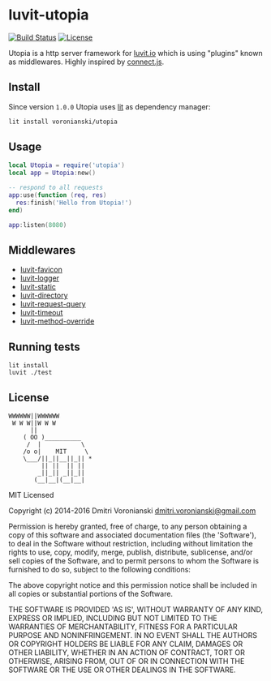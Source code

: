 # luvit-utopia

[![Build Status](https://travis-ci.org/luvitrocks/luvit-utopia.svg?branch=master)](https://travis-ci.org/luvitrocks/luvit-utopia)
[![License](http://img.shields.io/badge/Licence-MIT-brightgreen.svg)](LICENSE)

Utopia is a http server framework for [luvit.io](http://luvit.io) which is using "plugins" known as middlewares. Highly inspired by [connect.js](https://github.com/senchalabs/connect).

## Install

Since version `1.0.0` Utopia uses [lit](https://github.com/luvit/lit) as dependency manager:

```bash
lit install voronianski/utopia
```

## Usage

```lua
local Utopia = require('utopia')
local app = Utopia:new()

-- respond to all requests
app:use(function (req, res)
  res:finish('Hello from Utopia!')
end)

app:listen(8080)
```

## Middlewares

- [luvit-favicon](https://github.com/luvitrocks/luvit-favicon)
- [luvit-logger](https://github.com/luvitrocks/luvit-logger)
- [luvit-static](https://github.com/luvitrocks/luvit-static)
- [luvit-directory](https://github.com/luvitrocks/luvit-directory)
- [luvit-request-query](https://github.com/luvitrocks/luvit-request-query)
- [luvit-timeout](https://github.com/luvitrocks/luvit-timeout)
- [luvit-method-override](https://github.com/luvitrocks/luvit-method-override)

## Running tests

```
lit install
luvit ./test
```

## License

```
WWWWWW||WWWWWW
 W W W||W W W
      ||
    ( OO )__________
     /  |           \
    /o o|    MIT     \
    \___/||_||__||_|| *
         || ||  || ||
        _||_|| _||_||
       (__|__|(__|__|
```

MIT Licensed

Copyright (c) 2014-2016 Dmitri Voronianski [dmitri.voronianski@gmail.com](mailto:dmitri.voronianski@gmail.com)

Permission is hereby granted, free of charge, to any person obtaining
a copy of this software and associated documentation files (the
'Software'), to deal in the Software without restriction, including
without limitation the rights to use, copy, modify, merge, publish,
distribute, sublicense, and/or sell copies of the Software, and to
permit persons to whom the Software is furnished to do so, subject to
the following conditions:

The above copyright notice and this permission notice shall be
included in all copies or substantial portions of the Software.

THE SOFTWARE IS PROVIDED 'AS IS', WITHOUT WARRANTY OF ANY KIND,
EXPRESS OR IMPLIED, INCLUDING BUT NOT LIMITED TO THE WARRANTIES OF
MERCHANTABILITY, FITNESS FOR A PARTICULAR PURPOSE AND NONINFRINGEMENT.
IN NO EVENT SHALL THE AUTHORS OR COPYRIGHT HOLDERS BE LIABLE FOR ANY
CLAIM, DAMAGES OR OTHER LIABILITY, WHETHER IN AN ACTION OF CONTRACT,
TORT OR OTHERWISE, ARISING FROM, OUT OF OR IN CONNECTION WITH THE
SOFTWARE OR THE USE OR OTHER DEALINGS IN THE SOFTWARE.
